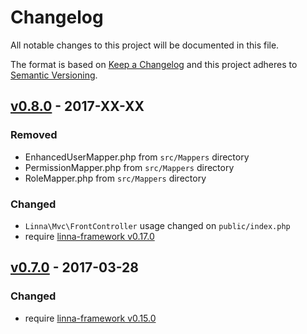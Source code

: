 
# Changelog

All notable changes to this project will be documented in this file.

The format is based on [Keep a Changelog](http://keepachangelog.com/) 
and this project adheres to [Semantic Versioning](http://semver.org/).

## [v0.8.0](https://github.com/s3b4stian/linna-app/compare/v0.7.0...v0.8.0) - 2017-XX-XX

### Removed
* EnhancedUserMapper.php from `src/Mappers` directory
* PermissionMapper.php from `src/Mappers` directory
* RoleMapper.php from `src/Mappers` directory

### Changed
* `Linna\Mvc\FrontController` usage changed on `public/index.php`
* require [linna-framework v0.17.0](https://github.com/s3b4stian/linna-framework/releases/tag/v0.17.0)

## [v0.7.0](https://github.com/s3b4stian/linna-app/compare/v0.6.1...v0.7.0) - 2017-03-28

### Changed
* require [linna-framework v0.15.0](https://github.com/s3b4stian/linna-framework/releases/tag/v0.15.0)
